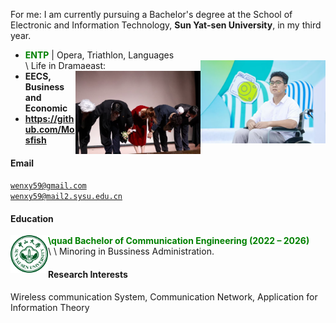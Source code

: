 For me: I am currently pursuing a Bachelor's degree at the School of Electronic and Information Technology, **Sun Yat-sen University**, in my third year.
- **<span style="color: green;">ENTP</span>** \| Opera, Triathlon, Languages <br>
\  Life in Dramaeast: <img src="./static/assets/img/onstage.png" align='Right' alt="1"  width=200/> <img src="./static/assets/img/stage.png"  alt="2" align='Right' width=200 /> 
- **EECS, Business and Economic**
- **https://github.com/Mosfish**
#### Email  
<code>wenxy59@gmail.com</code>  
<code>wenxy59@mail2.sysu.edu.cn</code>

#### Education  

<img src="./static/assets/img/sysu_logo.png" 
     alt="sysu" 
     align='left' width=60/>
**<span style="color: green;"> \quad Bachelor of Communication Engineering (2022 – 2026)</span>**  <br>
\  \  Minoring in Bussiness Administration.

#### Research Interests  
Wireless communication System, Communication Network, Application for Information Theory